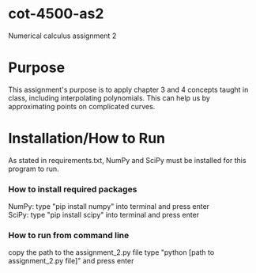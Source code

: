 # cot-4500-as2
Numerical calculus assignment 2

# Purpose
This assignment's purpose is to apply chapter 3 and 4 concepts taught in class, including interpolating polynomials.  This can help us by approximating points on complicated curves. 

# Installation/How to Run
As stated in requirements.txt, NumPy and SciPy must be installed for this program to run.

### How to install required packages
NumPy: type "pip install numpy" into terminal and press enter  
SciPy: type "pip install scipy" into terminal and press enter
### How to run from command line
copy the path to the assignment_2.py file
type "python [path to assignment_2.py file]" and press enter